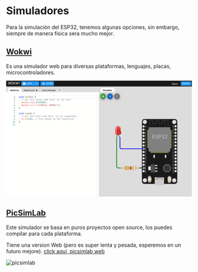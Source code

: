 # Simuladores

Para la simulación del ESP32, tenemos algunas opciones, sin embargo, siempre de manera física sera mucho mejor.

## [Wokwi](https://wokwi.com/)

Es una simulador web para diversas plataformas, lenguajes, placas, microcontroladores.

![wokwi](assets/sim_wokwi.png)


## [PicSimLab](https://github.com/lcgamboa/picsimlab)

Este simulador se basa en puros proyectos open source, los puedes compilar para cada plataforma. 

Tiene una version Web (pero es super lenta y pesada, esperemos en un futuro mejore). [click aquí, picsimlab web](https://lcgamboa.github.io/)

![picsimlab](https://camo.githubusercontent.com/9bd3532f6a4dae913dfa517e480bce89e445f76031c5268a9720d9c7e7dac099/68747470733a2f2f6c6367616d626f612e6769746875622e696f2f70696373696d6c61625f646f63732f676966732f616e616c6f672e676966)
